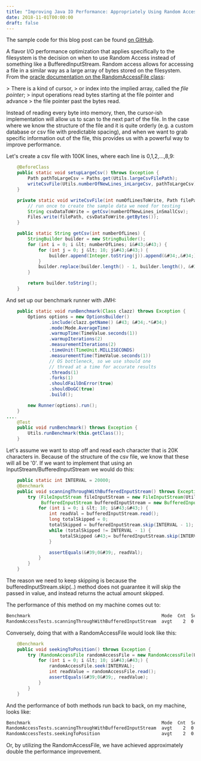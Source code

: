 ```yaml
---
title: "Improving Java IO Performance: Appropriately Using Random Access Over Streams"
date: 2018-11-01T00:00:00
draft: false
---
```


The sample code for this blog post can be found [on GitHub](https://github.com/nfisher23/io-tuning).

A flavor I/O performance optimization that applies specifically to the filesystem is the decision on when to use Random Access instead of something like a BufferedInputStream. Random access allows for accessing a file in a similar way as a large array of bytes stored on the filesystem. From the [oracle documentation on the RandomAccessFile class](https://docs.oracle.com/javase/7/docs/api/java/io/RandomAccessFile.html):

&gt; There is a kind of cursor,
&gt; or index into the implied array, called the _file pointer_;
&gt; input operations read bytes starting at the file pointer and advance
&gt; the file pointer past the bytes read.

Instead of reading every byte into memory, then, the cursor-ish implementation will allow us to scan to the next part of the file. In the case where we know the structure of the file and it is quite orderly (e.g. a custom database or csv file with predictable spacing), and when we want to grab specific information out of the file, this provides us with a powerful way to improve performance.

Let&#39;s create a csv file with 100K lines, where each line is 0,1,2,...,8,9:

``` java
    @BeforeClass
    public static void setupLargeCsv() throws Exception {
        Path pathToLargeCsv = Paths.get(Utils.largeCsvFilePath);
        writeCsvFile(Utils.numberOfNewLines_inLargeCsv, pathToLargeCsv);
    }

    private static void writeCsvFile(int numOfLinesToWrite, Path filePath) throws IOException {
        // run once to create the sample data we need for testing
        String csvDataToWrite = getCsv(numberOfNewLines_inSmallCsv);
        Files.write(filePath, csvDataToWrite.getBytes());
    }

    public static String getCsv(int numberOfLines) {
        StringBuilder builder = new StringBuilder();
        for (int i = 0; i &lt; numberOfLines; i&#43;&#43;) {
            for (int j = 0; j &lt; 10; j&#43;&#43;) {
                builder.append(Integer.toString(j)).append(&#34;,&#34;);
            }
            builder.replace(builder.length() - 1, builder.length(), &#34;\n&#34;);
        }

        return builder.toString();
    }

```

And set up our benchmark runner with JMH:

``` java
    public static void runBenchmark(Class clazz) throws Exception {
        Options options = new OptionsBuilder()
                .include(clazz.getName() &#43; &#34;.*&#34;)
                .mode(Mode.AverageTime)
                .warmupTime(TimeValue.seconds(1))
                .warmupIterations(2)
                .measurementIterations(2)
                .timeUnit(TimeUnit.MILLISECONDS)
                .measurementTime(TimeValue.seconds(1))
                // OS bottleneck, so we use should one
                // thread at a time for accurate results
                .threads(1)
                .forks(1)
                .shouldFailOnError(true)
                .shouldDoGC(true)
                .build();

        new Runner(options).run();
    }
....
    @Test
    public void runBenchmark() throws Exception {
        Utils.runBenchmark(this.getClass());
    }

```

Let&#39;s assume we want to stop off and read each character that is 20K characters in. Because of the structure of the csv file, we know that these will all be &#39;0&#39;. If we want to implement that using an InputStream/BufferedInputStream we would do this:

``` java
    public static int INTERVAL = 20000;
    @Benchmark
    public void scanningThroughWithBufferedInputStream() throws Exception {
        try (FileInputStream fileInputStream = new FileInputStream(Utils.largeCsvFilePath);
             BufferedInputStream bufferedInputStream = new BufferedInputStream(fileInputStream)) {
            for (int i = 0; i &lt; 10; i&#43;&#43;) {
                int readVal = bufferedInputStream.read();
                long totalSkipped = 0;
                totalSkipped = bufferedInputStream.skip(INTERVAL - 1);
                while (totalSkipped != INTERVAL - 1) {
                    totalSkipped &#43;= bufferedInputStream.skip(INTERVAL - totalSkipped - 1);
                }

                assertEquals(&#39;0&#39;, readVal);
            }
        }
    }

```

The reason we need to keep skipping is because the bufferedInputStream.skip(..) method does not guarantee it will skip the passed in value, and instead returns the actual amount skipped.

The performance of this method on my machine comes out to:

``` bash
Benchmark                                                 Mode  Cnt  Score   Error  Units
RandomAccessTests.scanningThroughWithBufferedInputStream  avgt    2  0.038          ms/op

```

Conversely, doing that with a RandomAccessFile would look like this:

``` java
    @Benchmark
    public void seekingToPosition() throws Exception {
        try (RandomAccessFile randomAccessFile = new RandomAccessFile(Utils.largeCsvFilePath, &#34;r&#34;)) {
            for (int i = 0; i &lt; 10; i&#43;&#43;) {
                randomAccessFile.seek(INTERVAL);
                int readValue = randomAccessFile.read();
                assertEquals(&#39;0&#39;, readValue);
            }
        }
    }

```

And the performance of both methods run back to back, on my machine, looks like:

``` bash
Benchmark                                                 Mode  Cnt  Score   Error  Units
RandomAccessTests.scanningThroughWithBufferedInputStream  avgt    2  0.038          ms/op
RandomAccessTests.seekingToPosition                       avgt    2  0.019          ms/op
```

Or, by utilizing the RandomAccessFile, we have achieved approximately double the performance improvement.


